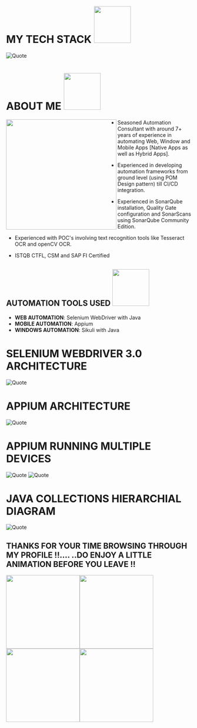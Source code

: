 



# MY TECH STACK <img src="https://i.redd.it/bevylwbyo6n41.gif" width="100" height="100" >
![Quote](https://drive.google.com/uc?export=view&id=1lYlhk9vm23JZEBnZ1_byORmRsiYRfbuz)

# **ABOUT ME**  <img src="https://64.media.tumblr.com/71e1702411ca3039cceaa118a794db16/3311c1a9f6cfa858-28/s1280x1920/325369f753ea076ec6ff13af2fb1f273c28fe1f0.gif" width="100" height="100">

<img src="https://www.esds.co.in/blog/wp-content/uploads/2019/11/rpa-robotic-process-automation.gif.pagespeed.ce_.pYfraY_2na.gif" width="300" height="300" align="left">

 - Seasoned Automation Consultant with around 7+ years of experience in
   automating Web, Window and Mobile Apps [Native Apps as well as Hybrid
   Apps].

 - Experienced in developing automation frameworks from ground level
   (using POM Design pattern) till CI/CD integration.
 
 - Experienced in SonarQube installation, Quality Gate configuration and SonarScans using SonarQube Community Edition.
 - Experienced with POC's involving text recognition tools like Tesseract OCR and openCV OCR.
 - ISTQB CTFL, CSM and SAP FI Certified
  
## AUTOMATION TOOLS USED <img src="https://i.imgur.com/3axHHQM.gif" width="100" height="100">
 - **WEB AUTOMATION**: Selenium WebDriver with Java
 - **MOBILE AUTOMATION**: Appium
 - **WINDOWS AUTOMATION**: Sikuli with Java

# SELENIUM WEBDRIVER 3.0 ARCHITECTURE
![Quote](https://1.bp.blogspot.com/-uPfkaIRurCg/XpqpEIehxyI/AAAAAAAAJNc/DpFcdD95FWoGCEuvzPrG1rpX34r42IdZwCLcBGAsYHQ/s1600/1.png)

# APPIUM ARCHITECTURE
![Quote](https://www.upgrad.com/blog/wp-content/uploads/2020/06/Appium-Architecture.jpg)

# APPIUM RUNNING MULTIPLE DEVICES
![Quote](https://raw.githubusercontent.com/saucelabs/sample-app-mobile/main/docs/assets/android-overview.gif) ![Quote](https://raw.githubusercontent.com/saucelabs/sample-app-mobile/main/docs/assets/ios-overview.gif)

# JAVA COLLECTIONS HIERARCHIAL DIAGRAM
![Quote](https://drive.google.com/uc?export=view&id=1hv3EEiG_TQkyRhr3HSbwd79NRMNyz5U9)


## THANKS FOR YOUR TIME BROWSING THROUGH MY PROFILE !!.... ..DO ENJOY A LITTLE ANIMATION BEFORE YOU LEAVE !!
<img src="https://25.media.tumblr.com/75a8b5f7b6fb6c69dd618a5df329dfd1/tumblr_mx0cni5ZNa1qkjjfoo1_500.gif" width="200" height="200"><img src="https://i.imgur.com/GJdG8SA.gif" width="200" height="200"> <img src="https://i.pinimg.com/originals/99/11/1e/99111ea62037f78a706459c88cce5b0b.gif" width="200" height="200"><img src="https://i.imgur.com/QgIxwv6.gif" width="200" height="200"> 
